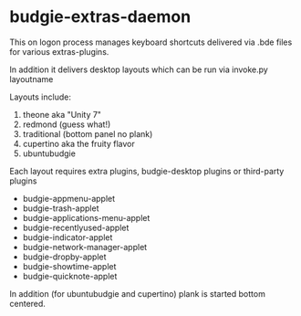 # budgie-extras-daemon

This on logon process manages keyboard shortcuts delivered via .bde files
for various extras-plugins.

In addition it delivers desktop layouts which can be run via invoke.py layoutname

Layouts include:

1. theone aka "Unity 7"
2. redmond (guess what!)
3. traditional (bottom panel no plank)
4. cupertino aka the fruity flavor
5. ubuntubudgie

Each layout requires extra plugins, budgie-desktop plugins or third-party plugins

* budgie-appmenu-applet
* budgie-trash-applet
* budgie-applications-menu-applet
* budgie-recentlyused-applet
* budgie-indicator-applet
* budgie-network-manager-applet
* budgie-dropby-applet
* budgie-showtime-applet
* budgie-quicknote-applet

In addition (for ubuntubudgie and cupertino) plank is started bottom centered.